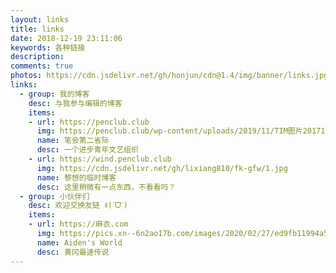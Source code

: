 ```yaml
---
layout: links
title: links
date: 2018-12-19 23:11:06
keywords: 各种链接
description: 
comments: true
photos: https://cdn.jsdelivr.net/gh/honjun/cdn@1.4/img/banner/links.jpg
links:
  - group: 我的博客
    desc: 与我参与编辑的博客
    items:
    - url: https://penclub.club
      img: https://penclub.club/wp-content/uploads/2019/11/TIM图片20171223145831.jpg
      name: 笔会第二省际
      desc: 一个进步青年文艺组织
    - url: https://wind.penclub.club
      img: https://cdn.jsdelivr.net/gh/lixiang810/fk-gfw/1.jpg
      name: 黎想的临时博客
      desc: 这里稍微有一点东西，不看看吗？
  - group: 小伙伴们
    desc: 欢迎交换友链 ꉂ(ˊᗜˋ)
    items:
    - url: https://麻衣.com
      img: https://pics.xn--6n2ao17b.com/images/2020/02/27/ed9fb11994a5937a3c24e1d7584f68e9.png
      name: Aiden's World
      desc: 黄冈最速传说
---
```

